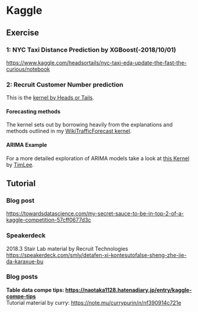 # Kaggle

## Exercise
### 1: NYC Taxi Distance Prediction by XGBoost(-2018/10/01)  
https://www.kaggle.com/headsortails/nyc-taxi-eda-update-the-fast-the-curious/notebook  

### 2: Recruit Customer Number prediction   
This is the [kernel by Heads or Tails](https://www.kaggle.com/headsortails/be-my-guest-recruit-restaurant-eda/data).  

#### Forecasting methods  
The kernel sets out by borrowing heavily from the explanations and methods outlined in my [WikiTrafficForecast kernel](https://www.kaggle.com/headsortails/wiki-traffic-forecast-exploration-wtf-eda).  

#### ARIMA Example  
For a more detailed exploration of ARIMA models take a look at [this Kernel](https://www.kaggle.com/timolee/feeling-hungry-a-beginner-s-guide-to-arima-models) by [TimLee](https://www.kaggle.com/timolee).  



## Tutorial
### Blog post
https://towardsdatascience.com/my-secret-sauce-to-be-in-top-2-of-a-kaggle-competition-57cff0677d3c  

### Speakerdeck
2018.3 Stair Lab material by Recruit Technologies  
https://speakerdeck.com/smly/detafen-xi-kontesutofalse-sheng-zhe-jie-da-karaxue-bu  

### Blog posts
**Table data compe tips: https://naotaka1128.hatenadiary.jp/entry/kaggle-compe-tips**  
Tutorial material by curry: https://note.mu/currypurin/n/nf390914c721e   

